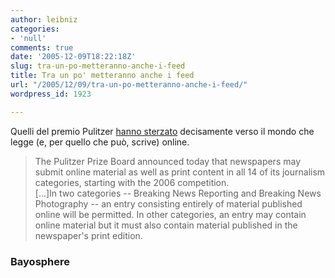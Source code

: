 ```yaml
---
author: leibniz
categories:
- 'null'
comments: true
date: '2005-12-09T18:22:18Z'
slug: tra-un-po-metteranno-anche-i-feed
title: Tra un po' metteranno anche i feed
url: "/2005/12/09/tra-un-po-metteranno-anche-i-feed/"
wordpress_id: 1923

---
```

Quelli del premio Pulitzer [hanno sterzato](http://bayosphere.com/blog/dan_gillmor/20051207/a_semi-coherent_policy_on_online_pulitzers) decisamente verso il mondo che legge (e, per quello che può, scrive) online.

> The Pulitzer Prize Board announced today that newspapers may submit online material as well as print content in all 14 of its journalism categories, starting with the 2006 competition.   
[...]In two categories -- Breaking News Reporting and Breaking News Photography -- an entry consisting entirely of material published online will be permitted. In other categories, an entry may contain online material but it must also contain material published in the newspaper's print edition.

### Bayosphere
